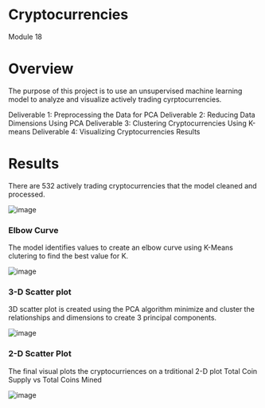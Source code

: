 # Cryptocurrencies
Module 18

# Overview

The purpose of this project is to use an unsupervised machine learning model to analyze and visualize actively trading cyrptocurrencies. 

Deliverable 1: Preprocessing the Data for PCA
Deliverable 2: Reducing Data Dimensions Using PCA
Deliverable 3: Clustering Cryptocurrencies Using K-means
Deliverable 4: Visualizing Cryptocurrencies Results

# Results
There are 532 actively trading cryptocurrencies that the model cleaned and processed.

![image](https://user-images.githubusercontent.com/94019661/164993254-78573805-743a-4676-bf04-2073034c4d9e.png)


### Elbow Curve
The model identifies values to create an elbow curve using K-Means clutering to find the best value for K.

![image](https://user-images.githubusercontent.com/94019661/164993261-407c57ab-9acc-4a93-ad93-f420133d3b28.png)


### 3-D Scatter plot
3D scatter plot is created using the PCA algorithm minimize and cluster the relationships and dimensions to create 3 principal components.

![image](https://user-images.githubusercontent.com/94019661/164993269-7cec60eb-78d7-4625-9751-b04699bce94a.png)


### 2-D Scatter Plot
The final visual plots the cryptocurriences on a trditional 2-D plot Total Coin Supply vs Total Coins Mined

![image](https://user-images.githubusercontent.com/94019661/164993278-59b638c9-430c-42c3-86e2-98ca8e678199.png)

